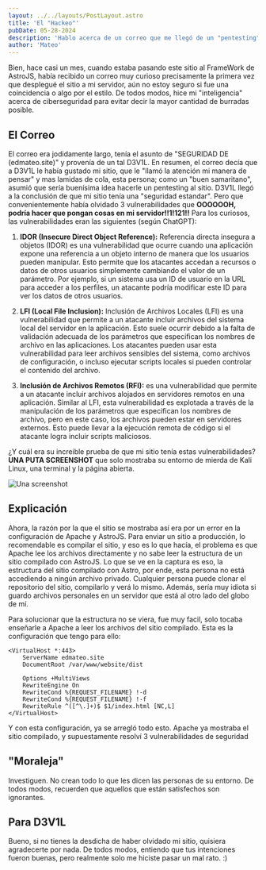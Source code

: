 ```yaml
---
layout: ../../layouts/PostLayout.astro
title: 'El "Hackeo"'
pubDate: 05-28-2024
description: 'Hablo acerca de un correo que me llegó de un "pentesting"'
author: 'Mateo'
---
```


Bien, hace casi un mes, cuando estaba pasando este sitio al FrameWork de AstroJS, había recibido un correo muy curioso precisamente la primera vez que desplegué el sitio a mi servidor, aún no estoy seguro si fue una coincidencia o algo por el estilo. De todos modos, hice mi "inteligencia" acerca de ciberseguridad para evitar decir la mayor cantidad de burradas posible. 

## El Correo

El correo era jodidamente largo, tenía el asunto de "SEGURIDAD DE (edmateo.site)" y provenía de un tal D3V1L. En resumen, el correo decía que a D3V1L le había gustado mi sitio, que le "llamó la atención mi manera de pensar" y mas lamidas de cola, esta persona; como un "buen samaritano", asumió que sería buenísima idea hacerle un pentesting al sitio. D3V1L llegó a la conclusión de que mi sitio tenía una "seguridad estandar". Pero que convenientemente había olvidado 3 vulnerabilidades que **OOOOOOH, podría hacer que pongan cosas en mi servidor!!1!121!!** Para los curiosos, las vulnerabilidades eran las siguientes (según ChatGPT):

1.  **IDOR (Insecure Direct Object Reference):** Referencia directa insegura a objetos (IDOR) es una vulnerabilidad que ocurre cuando una aplicación expone una referencia a un objeto interno de manera que los usuarios pueden manipular. Esto permite que los atacantes accedan a recursos o datos de otros usuarios simplemente cambiando el valor de un parámetro. Por ejemplo, si un sistema usa un ID de usuario en la URL para acceder a los perfiles, un atacante podría modificar este ID para ver los datos de otros usuarios.

2. **LFI (Local File Inclusion):** Inclusión de Archivos Locales (LFI) es una vulnerabilidad que permite a un atacante incluir archivos del sistema local del servidor en la aplicación. Esto suele ocurrir debido a la falta de validación adecuada de los parámetros que especifican los nombres de archivo en las aplicaciones. Los atacantes pueden usar esta vulnerabilidad para leer archivos sensibles del sistema, como archivos de configuración, o incluso ejecutar scripts locales si pueden controlar el contenido del archivo.

3. **Inclusión de Archivos Remotos (RFI):** es una vulnerabilidad que permite a un atacante incluir archivos alojados en servidores remotos en una aplicación. Similar al LFI, esta vulnerabilidad es explotada a través de la manipulación de los parámetros que especifican los nombres de archivo, pero en este caso, los archivos pueden estar en servidores externos. Esto puede llevar a la ejecución remota de código si el atacante logra incluir scripts maliciosos.

¿Y cuál era su increible prueba de que mi sitio tenía estas vulnerabilidades? **UNA PUTA SCREENSHOT** que solo mostraba su entorno de mierda de Kali Linux, una terminal y la página abierta.

<img src="/img/EVIDENCIA_ULTRA_EVIDENTE.png" alt="Una screenshot">

## Explicación

Ahora, la razón por la que el sitio se mostraba así era por un error en la configuración de Apache y AstroJS. Para enviar un sitio a producción, lo recomendable es compilar el sitio, y eso es lo que hacía, el problema es que Apache lee los archivos directamente y no sabe leer la estructura de un sitio compilado con AstroJS. Lo que se ve en la captura es eso, la estructura del sitio compilado con Astro, por ende, esta persona no está accediendo a ningún archivo privado. Cualquier persona puede clonar el repositorio del sitio, compilarlo y verá lo mismo. Además, sería muy idiota si guardo archivos personales en un servidor que está al otro lado del globo de mí.

Para solucionar que la estructura no se viera, fue muy facil, solo tocaba enseñarle a Apache a leer los archivos del sitio compilado. Esta es la configuración que tengo para ello:

~~~
<VirtualHost *:443>
    ServerName edmateo.site
    DocumentRoot /var/www/website/dist

    Options +MultiViews
    RewriteEngine On
    RewriteCond %{REQUEST_FILENAME} !-d
    RewriteCond %{REQUEST_FILENAME} !-f
    RewriteRule ^([^\.]+)$ $1/index.html [NC,L]
</VirtualHost>
~~~

Y con esta configuración, ya se arregló todo esto. Apache ya mostraba el sitio compilado, y supuestamente resolví 3 vulnerabilidades de seguridad

## "Moraleja"

Investiguen. No crean todo lo que les dicen las personas de su entorno. De todos modos, recuerden que aquellos que están satisfechos son ignorantes.

## Para D3V1L

Bueno, si no tienes la desdicha de haber olvidado mi sitio, quisiera agradecerte por nada. De todos modos, entiendo que tus intenciones fueron buenas, pero realmente solo me hiciste pasar un mal rato. :)
